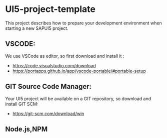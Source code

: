 # UI5-project-template

This project describes how to prepare your development environment when starting a new SAPUI5 project.

VSCODE:
-------
We use VSCode as editor, so first download and install it : 
  - https://code.visualstudio.com/download
  - https://portapps.github.io/app/vscode-portable/#portable-setup
  
GIT Source Code Manager:
------------------------
Your UI5 project will be available on a GIT repository, so download and install GIT SCM:
  - https://git-scm.com/download/win
  
  
Node.js,NPM
-----------

  
